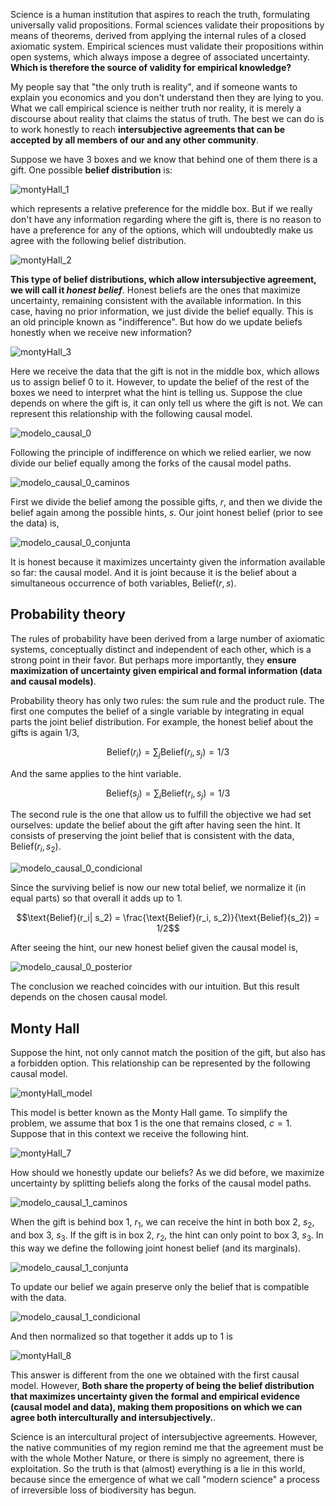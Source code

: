 Science is a human institution that aspires to reach the truth, formulating universally valid propositions.
Formal sciences validate their propositions by means of theorems, derived from applying the internal rules of a closed axiomatic system.
Empirical sciences must validate their propositions within open systems, which always impose a degree of associated uncertainty.
**Which is therefore the source of validity for empirical knowledge?**

My people say that "the only truth is reality", and if someone wants to explain you economics and you don't understand then they are lying to you.
What we call empirical science is neither truth nor reality, it is merely a discourse about reality that claims the status of truth.
The best we can do is to work honestly to reach **intersubjective agreements that can be accepted by all members of our and any other community**.

Suppose we have 3 boxes and we know that behind one of them there is a gift.
One possible **belief distribution** is:

![montyHall_1](./figures/montyHall_1.png)

which represents a relative preference for the middle box.
But if we really don't have any information regarding where the gift is, there is no reason to have a preference for any of the options, which will undoubtedly make us agree with the following belief distribution.

![montyHall_2](./figures/montyHall_2.png)

**This type of belief distributions, which allow intersubjective agreement, we will call it _honest belief_**.
Honest beliefs are the ones that maximize uncertainty, remaining consistent with the available information.
In this case, having no prior information, we just divide the belief equally.
This is an old principle known as "indifference".
But how do we update beliefs honestly when we receive new information?

![montyHall_3](./figures/montyHall_3.png)

Here we receive the data that the gift is not in the middle box, which allows us to assign belief 0 to it.
However, to update the belief of the rest of the boxes we need to interpret what the hint is telling us.
Suppose the clue depends on where the gift is, it can only tell us where the gift is not.
We can represent this relationship with the following causal model.

![modelo_causal_0](./figures/modelo_causal_0.png)

Following the principle of indifference on which we relied earlier, we now divide our belief equally among the forks of the causal model paths.

![modelo_causal_0_caminos](./figures/modelo_causal_0_caminos.png)

First we divide the belief among the possible gifts, $r$, and then we divide the belief again among the possible hints, $s$.
Our joint honest belief (prior to see the data) is, 

![modelo_causal_0_conjunta](./figures/modelo_causal_0_conjunta.png)

It is honest because it maximizes uncertainty given the information available so far: the causal model.
And it is joint because it is the belief about a simultaneous occurrence of both variables, $\text{Belief}(r,s)$.

## Probability theory

The rules of probability have been derived from a large number of axiomatic systems, conceptually distinct and independent of each other, which is a strong point in their favor.
But perhaps more importantly, they **ensure maximization of uncertainty given empirical and formal information (data and causal models)**.

Probability theory has only two rules: the sum rule and the product rule.
The first one computes the belief of a single variable by integrating in equal parts the joint belief distribution.
For example, the honest belief about the gifts is again 1/3,

$$\text{Belief}(r_i) = \sum_j \text{Belief}(r_i, s_j) = 1/3$$

And the same applies to the hint variable.

$$\text{Belief}(s_j) = \sum_i \text{Belief}(r_i, s_j) = 1/3$$

The second rule is the one that allow us to fulfill the objective we had set ourselves: update the belief about the gift after having seen the hint.
It consists of preserving the joint belief that is consistent with the data, $\text{Belief}(r_i, s_2)$.

![modelo_causal_0_condicional](./figures/modelo_causal_0_condicional.png)

Since the surviving belief is now our new total belief, we normalize it (in equal parts) so that overall it adds up to 1.

$$\text{Belief}(r_i| s_2) = \frac{\text{Belief}(r_i, s_2)}{\text{Belief}(s_2)} = 1/2$$

After seeing the hint, our new honest belief given the causal model is, 

![modelo_causal_0_posterior](./figures/modelo_causal_0_posterior.png)

The conclusion we reached coincides with our intuition.
But this result depends on the chosen causal model.

## Monty Hall

Suppose the hint, not only cannot match the position of the gift, but also has a forbidden option.
This relationship can be represented by the following causal model.

![montyHall_model](./figures/montyHall_model.png)

This model is better known as the Monty Hall game.
To simplify the problem, we assume that box 1 is the one that remains closed, $c=1$.
Suppose that in this context we receive the following hint.

![montyHall_7](./figures/montyHall_7.png)

How should we honestly update our beliefs?
As we did before, we maximize uncertainty by splitting beliefs along the forks of the causal model paths.

![modelo_causal_1_caminos](./figures/modelo_causal_1_caminos.png)

When the gift is behind box 1, $r_1$, we can receive the hint in both box 2, $s_2$, and box 3, $s_3$.
If the gift is in box 2, $r_2$, the hint can only point to box 3, $s_3$.
In this way we define the following joint honest belief (and its marginals).

![modelo_causal_1_conjunta](./figures/modelo_causal_1_conjunta.png)

To update our belief we again preserve only the belief that is compatible with the data.

![modelo_causal_1_condicional](./figures/modelo_causal_1_condicional.png)

And then normalized so that together it adds up to 1 is

![montyHall_8](./figures/montyHall_8.png)

This answer is different from the one we obtained with the first causal model.
However, **Both share the property of being the belief distribution that maximizes uncertainty given the formal and empirical evidence (causal model and data), making them propositions on which we can agree both interculturally and intersubjectively.**.

Science is an intercultural project of intersubjective agreements.
However, the native communities of my region remind me that the agreement must be with the whole Mother Nature, or there is simply no agreement, there is exploitation.
So the truth is that (almost) everything is a lie in this world, because since the emergence of what we call "modern science" a process of irreversible loss of biodiversity has begun.






































































